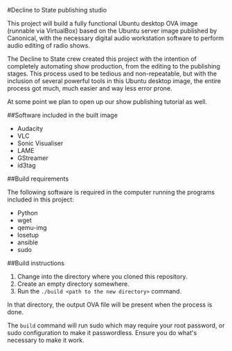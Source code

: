 #Decline to State publishing studio

This project will build a fully functional Ubuntu desktop OVA image (runnable via VirtualBox) based on the Ubuntu server image published by Canonical, with the necessary digital audio workstation software to perform audio editing of radio shows.

The Decline to State crew created this project with the intention of completely automating show production, from the editing to the publishing stages.  This process used to be tedious and non-repeatable, but with the inclusion of several powerful tools in this Ubuntu desktop image, the entire process got much, much easier and way less error prone.

At some point we plan to open up our show publishing tutorial as well.

##Software included in the built image

- Audacity
- VLC
- Sonic Visualiser
- LAME
- GStreamer
- id3tag

##Build requirements

The following software is required in the computer running the programs included in this project:

- Python
- wget
- qemu-img
- losetup
- ansible
- sudo

##Build instructions

1. Change into the directory where you cloned this repository.
2. Create an empty directory somewhere.
3. Run the `./build <path to the new directory>` command.

In that directory, the output OVA file will be present when the process is done.

The `build` command will run sudo which may require your root password, or sudo configuration to make it passwordless.  Ensure you do what's necessary to make it work.
